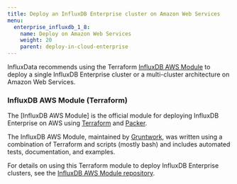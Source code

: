 ```yaml
---
title: Deploy an InfluxDB Enterprise cluster on Amazon Web Services
menu:
  enterprise_influxdb_1_8:
    name: Deploy on Amazon Web Services
    weight: 20
    parent: deploy-in-cloud-enterprise
---
```


InfluxData recommends using the Terraform [InfluxDB AWS Module](https://github.com/gruntwork-io/terraform-aws-influx) to deploy a single InfluxDB Enterprise cluster or a multi-cluster architecture on Amazon Web Services.

### InfluxDB AWS Module (Terraform)

The [InfluxDB AWS Module] is the official module for deploying InfluxDB Enterprise on AWS using [Terraform](https://www.terraform.io/) and [Packer](https://www.packer.io/).

The InfluxDB AWS Module, maintained by [Gruntwork](http://www.gruntwork.io/), was written using a combination of Terraform and scripts (mostly bash) and includes automated tests, documentation, and examples.

For details on using this Terraform module to deploy InfluxDB Enterprise clusters, see the [InfluxDB AWS Module repository](https://github.com/gruntwork-io/terraform-aws-influx).
